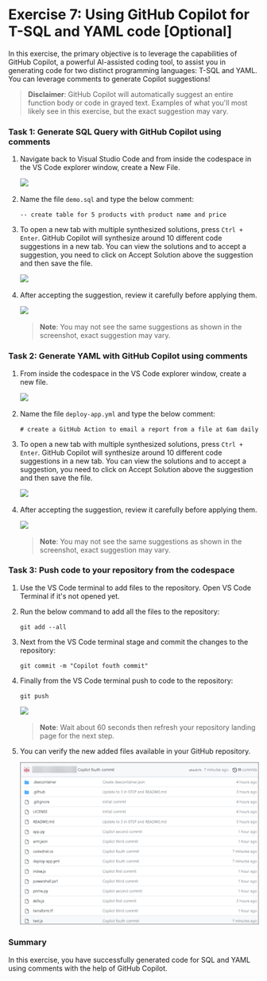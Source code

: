 # Exercise 7: Using GitHub Copilot for T-SQL and YAML code [Optional]

In this exercise, the primary objective is to leverage the capabilities of GitHub Copilot, a powerful AI-assisted coding tool, to assist you in generating code for two distinct programming languages: T-SQL and YAML. You can leverage comments to generate Copilot suggestions!

>**Disclaimer**: GitHub Copilot will automatically suggest an entire function body or code in grayed text. Examples of what you'll most likely see in this exercise, but the exact suggestion may vary.

### Task 1: Generate SQL Query with GitHub Copilot using comments

1. Navigate back to Visual Studio Code and from inside the codespace in the VS Code explorer window, create a New File.

    ![](../media/chat-code-new.png)

1. Name the file `demo.sql` and type the below comment:

   ```
   -- create table for 5 products with product name and price
   ```

1. To open a new tab with multiple synthesized solutions, press `Ctrl + Enter`. GitHub Copilot will synthesize around 10 different code suggestions in a new tab. You can view the solutions and to accept a suggestion, you need to click on Accept Solution above the suggestion and then save the file.

   ![](../media/demo-sql.png)

1. After accepting the suggestion, review it carefully before applying them.

   ![](../media/demo-sql-1.png)

   >**Note**: You may not see the same suggestions as shown in the screenshot, exact suggestion may vary.

### Task 2: Generate YAML with GitHub Copilot using comments
   
1. From inside the codespace in the VS Code explorer window, create a new file.

    ![](../media/chat-code-new.png)

1. Name the file `deploy-app.yml` and type the below comment:

   ```
   # create a GitHub Action to email a report from a file at 6am daily
   ```

1. To open a new tab with multiple synthesized solutions, press `Ctrl + Enter`. GitHub Copilot will synthesize around 10 different code suggestions in a new tab. You can view the solutions and to accept a suggestion, you need to click on Accept Solution above the suggestion and then save the file.

   ![](../media/demo-yaml.png)

1. After accepting the suggestion, review it carefully before applying them.

   ![](../media/demo-yaml-1.png)

   >**Note**: You may not see the same suggestions as shown in the screenshot, exact suggestion may vary.

### Task 3: Push code to your repository from the codespace

1. Use the VS Code terminal to add files to the repository. Open VS Code Terminal if it's not opened yet.

1. Run the below command to add all the files to the repository:

   ```
   git add --all
   ```

1. Next from the VS Code terminal stage and commit the changes to the repository:

   ```
   git commit -m "Copilot fouth commit"
   ```

1. Finally from the VS Code terminal push to code to the repository:

   ```
   git push
   ```

   ![](../media/ex-6-push.png)

   >**Note**: Wait about 60 seconds then refresh your repository landing page for the next step.

1. You can verify the new added files available in your GitHub repository.

   ![](../media/E6-T3-S5.png)

### Summary

In this exercise, you have successfully generated code for SQL and YAML using comments with the help of GitHub Copilot.
